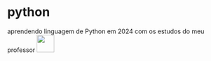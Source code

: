 # python
 aprendendo linguagem de Python em 2024 com os estudos do meu professor
<img src="https://cdn.jsdelivr.net/gh/devicons/devicon/icons/python/python-original.svg" width="40"/>

